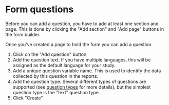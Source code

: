 # Form questions

Before you can add a question, you have to add at least one section and page. This is done by clicking the "Add section" and "Add page" buttons in the form builder.

Once you've created a page to hold the form you can add a question. 
1. Click on the "Add question" button
1. Add the question text. If you have multiple languages, this will be assigned as the default language for your study.
1. Add a unique question variable name. This is used to identify the data collected by this question in the reports.
1. Add the question type. Several different types of questions are supported (see [question types](Question-types.md) for more details), but the simplest question type is the "text" question type.
1. Click "Create"

